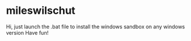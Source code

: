 # mileswilschut
Hi, just launch the .bat file to install the windows sandbox on any windows version
Have fun!

